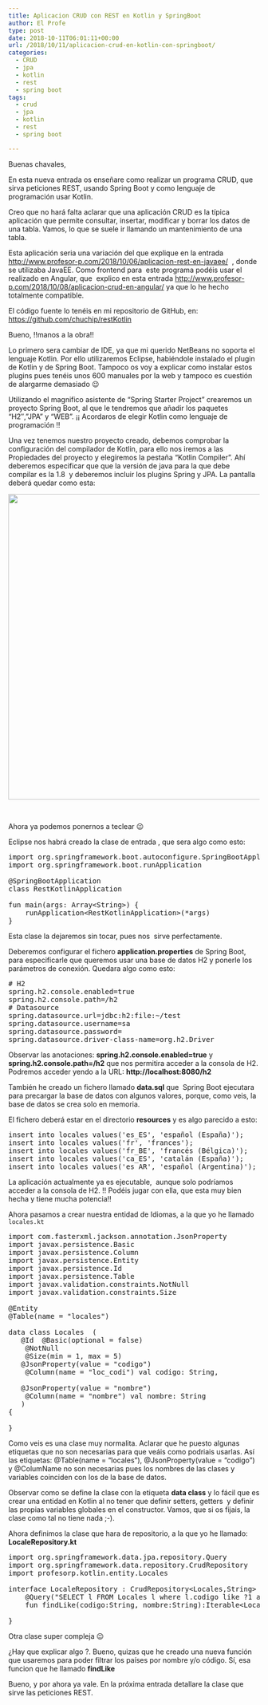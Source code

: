 ```yaml
---
title: Aplicacion CRUD con REST en Kotlin y SpringBoot
author: El Profe
type: post
date: 2018-10-11T06:01:11+00:00
url: /2018/10/11/aplicacion-crud-en-kotlin-con-springboot/
categories:
  - CRUD
  - jpa
  - kotlin
  - rest
  - spring boot
tags:
  - crud
  - jpa
  - kotlin
  - rest
  - spring boot

---
```

Buenas chavales,

En esta nueva entrada os enseñare como realizar un programa CRUD, que sirva peticiones REST, usando Spring Boot y como lenguaje de programación usar Kotlin.

Creo que no hará falta aclarar que una aplicación CRUD es la típica aplicación que permite consultar, insertar, modificar y borrar los datos de una tabla. Vamos, lo que se suele ir llamando un mantenimiento de una tabla.

Esta aplicación seria una variación del que explique en la entrada <a href="http://www.profesor-p.com/2018/10/06/aplicacion-rest-en-javaee/" target="_blank" rel="noopener">http://www.profesor-p.com/2018/10/06/aplicacion-rest-en-javaee/</a>  , donde se utilizaba JavaEE. Como frontend para  este programa podéis usar el realizado en Angular, que  explico en esta entrada <a href="http://www.profesor-p.com/2018/10/08/aplicacion-crud-en-angular/" target="_blank" rel="noopener">http://www.profesor-p.com/2018/10/08/aplicacion-crud-en-angular/</a> ya que lo he hecho totalmente compatible.

El código fuente lo tenéis en mi repositorio de GitHub, en: <a href="https://github.com/chuchip/restKotlin" target="_blank" rel="noopener">https://github.com/chuchip/restKotlin</a>

Bueno, !!manos a la obra!!

Lo primero sera cambiar de IDE, ya que mi querido NetBeans no soporta el lenguaje Kotlin. Por ello utilizaremos Eclipse, habiéndole instalado el plugin de Kotlin y de Spring Boot. Tampoco os voy a explicar como instalar estos plugins pues tenéis unos 600 manuales por la web y tampoco es cuestión de alargarme demasiado 😉

Utilizando el magnifico asistente de &#8220;Spring Starter Project&#8221; crearemos un proyecto Spring Boot, al que le tendremos que añadir los paquetes &#8220;H2&#8243;,&#8221;JPA&#8221; y &#8220;WEB&#8221;. ¡¡ Acordaros de elegir Kotlin como lenguaje de programación !!

Una vez tenemos nuestro proyecto creado, debemos comprobar la configuración del compilador de Kotlin, para ello nos iremos a las Propiedades del proyecto y elegiremos la pestaña &#8220;Kotlin Compiler&#8221;. Ahí deberemos especificar que que la versión de java para la que debe compilar es la 1.8  y deberemos incluir los plugins Spring y JPA. La pantalla deberá quedar como esta:

<img class="imagen_con_borde wp-image-370 size-full aligncenter" src="http://www.profesor-p.com/wp-content/uploads/2018/10/Captura-5.png" alt="" width="527" height="613" srcset="http://www.profesor-p.com/wp-content/uploads/2018/10/Captura-5.png 527w, http://www.profesor-p.com/wp-content/uploads/2018/10/Captura-5-258x300.png 258w" sizes="(max-width: 527px) 100vw, 527px" />

&nbsp;

Ahora ya podemos ponernos a teclear 😉

Eclipse nos habrá creado la clase de entrada , que sera algo como esto:

<pre>import org.springframework.boot.autoconfigure.SpringBootApplication
import org.springframework.boot.runApplication

@SpringBootApplication
class RestKotlinApplication

fun main(args: Array&lt;String&gt;) {
    runApplication&lt;RestKotlinApplication&gt;(*args)
}</pre>

Esta clase la dejaremos sin tocar, pues nos  sirve perfectamente.

Deberemos configurar el fichero **application.properties** de Spring Boot, para especificarle que queremos usar una base de datos H2 y ponerle los parámetros de conexión. Quedara algo como esto:

<pre># H2
spring.h2.console.enabled=true
spring.h2.console.path=/h2
# Datasource
spring.datasource.url=jdbc:h2:file:~/test
spring.datasource.username=sa
spring.datasource.password=
spring.datasource.driver-class-name=org.h2.Driver</pre>

Observar las anotaciones: **spring.h2.console.enabled=true** y **spring.h2.console.path=/h2** que nos permitira acceder a la consola de H2. Podremos acceder yendo a la URL: **http://localhost:8080/h2**

También he creado un fichero llamado **data.sql** que  Spring Boot ejecutara para precargar la base de datos con algunos valores, porque, como veis, la base de datos se crea solo en memoria.

El fichero deberá estar en el directorio **resources** y es algo parecido a esto:

<pre>insert into locales values('es_ES', 'español (España)');
insert into locales values('fr', 'frances');
insert into locales values('fr_BE', 'francés (Bélgica)');
insert into locales values('ca_ES', 'catalán (España)');
insert into locales values('es_AR', 'español (Argentina)');</pre>

La aplicación actualmente ya es ejecutable,  aunque solo podríamos acceder a la consola de H2. !! Podéis jugar con ella, que esta muy bien hecha y tiene mucha potencia!!

Ahora pasamos a crear nuestra entidad de Idiomas, a la que yo he llamado `locales.kt`

<pre>import com.fasterxml.jackson.annotation.JsonProperty
import javax.persistence.Basic
import javax.persistence.Column
import javax.persistence.Entity
import javax.persistence.Id
import javax.persistence.Table
import javax.validation.constraints.NotNull
import javax.validation.constraints.Size

@Entity
@Table(name = "locales")

data class Locales  (
   @Id  @Basic(optional = false)
    @NotNull
    @Size(min = 1, max = 5)
   @JsonProperty(value = "codigo")
    @Column(name = "loc_codi") val codigo: String,

   @JsonProperty(value = "nombre")
    @Column(name = "nombre") val nombre: String 
   )
{
	
}</pre>

Como veis es una clase muy normalita. Aclarar que he puesto algunas etiquetas que no son necesarias para que veáis como podriais usarlas. Así las etiquetas: @Table(name = &#8220;locales&#8221;), @JsonProperty(value = &#8220;codigo&#8221;) y @ColumName no son necesarias pues los nombres de las clases y variables coinciden con los de la base de datos.

Observar como se define la clase con la etiqueta **data class** y lo fácil que es crear una entidad en Kotlin al no tener que definir setters, getters  y definir las propias variables globales en el constructor. Vamos, que si os fijais, la clase como tal no tiene nada ;-).

Ahora definimos la clase que hara de repositorio, a la que yo he llamado: **LocaleRepository.kt**

<pre>import org.springframework.data.jpa.repository.Query
import org.springframework.data.repository.CrudRepository
import profesorp.kotlin.entity.Locales

interface LocaleRepository : CrudRepository&lt;Locales,String&gt; {
	@Query("SELECT l FROM Locales l where l.codigo like ?1 and upper(l.nombre) like ?2")
	fun findLike(codigo:String, nombre:String):Iterable&lt;Locales&gt;;
	
}</pre>

Otra clase super compleja 😉

¿Hay que explicar algo ?. Bueno, quizas que he creado una nueva función que usaremos para poder filtrar los países por nombre y/o código. Sí, esa funcion que he llamado **findLike**

Bueno, y por ahora ya vale. En la próxima entrada detallare la clase que sirve las peticiones REST.

&nbsp;

&nbsp;

&nbsp;

&nbsp;